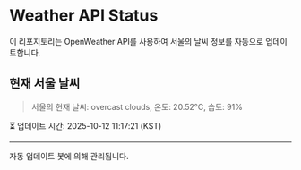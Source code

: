 
# Weather API Status

이 리포지토리는 OpenWeather API를 사용하여 서울의 날씨 정보를 자동으로 업데이트합니다.

## 현재 서울 날씨
> 서울의 현재 날씨: overcast clouds, 온도: 20.52°C, 습도: 91%

⏳ 업데이트 시간: 2025-10-12 11:17:21 (KST)

---
자동 업데이트 봇에 의해 관리됩니다.
